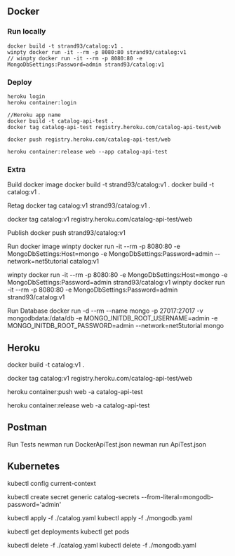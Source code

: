 ## Docker

### Run locally 
```
docker build -t strand93/catalog:v1 .
winpty docker run -it --rm -p 8080:80 strand93/catalog:v1
// winpty docker run -it --rm -p 8080:80 -e MongoDbSettings:Password=admin strand93/catalog:v1
```

### Deploy
```
heroku login
heroku container:login

//Heroku app name
docker build -t catalog-api-test .
docker tag catalog-api-test registry.heroku.com/catalog-api-test/web

docker push registry.heroku.com/catalog-api-test/web

heroku container:release web --app catalog-api-test
``` 
### Extra
Build docker image
docker build -t strand93/catalog:v1 .
docker build -t catalog:v1 .

Retag
docker tag catalog:v1 strand93/catalog:v1 . 

docker tag catalog:v1 registry.heroku.com/catalog-api-test/web

Publish
docker push strand93/catalog:v1

Run docker image
winpty docker run -it --rm -p 8080:80 -e MongoDbSettings:Host=mongo -e MongoDbSettings:Password=admin --network=net5tutorial catalog:v1

winpty docker run -it --rm -p 8080:80 -e MongoDbSettings:Host=mongo -e MongoDbSettings:Password=admin strand93/catalog:v1
winpty docker run -it --rm -p 8080:80 -e MongoDbSettings:Password=admin strand93/catalog:v1

Run Database
docker run -d --rm --name mongo -p 27017:27017 -v mongodbdata:/data/db -e MONGO_INITDB_ROOT_USERNAME=admin -e MONGO_INITDB_ROOT_PASSWORD=admin --network=net5tutorial mongo

## Heroku
docker build -t catalog:v1 .

docker tag catalog:v1 registry.heroku.com/catalog-api-test/web

heroku container:push web -a catalog-api-test

heroku container:release web -a catalog-api-test

## Postman

Run Tests
newman run DockerApiTest.json
newman run ApiTest.json

## Kubernetes

kubectl config current-context

kubectl create secret generic catalog-secrets --from-literal=mongodb-password='admin'

kubectl apply -f ./catalog.yaml
kubectl apply -f ./mongodb.yaml

kubectl get deployments
kubectl get pods

kubectl delete -f ./catalog.yaml
kubectl delete -f ./mongodb.yaml